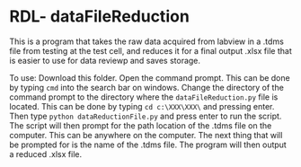 # RDL- dataFileReduction
This is a program that takes the raw data acquired from labview in a .tdms file from testing at the test cell, 
and reduces it for a final output .xlsx file that is easier to use for data reviewp and saves storage. 

To use:
Download this folder.
Open the command prompt. This can be done by typing `cmd` into the search bar on windows. 
Change the directory of the command prompt to the directory where the `dataFileReduction.py` file is located.
This can be done by typing `cd c:\XXX\XXX\` and pressing enter. 
Then type `python dataReductionFile.py` and press enter to run the script.
The script will then prompt for the path location of the .tdms file on the computer. This can 
be anywhere on the computer. The next thing that will be prompted for is the name of the .tdms file. 
The program will then output a reduced .xlsx file. 
